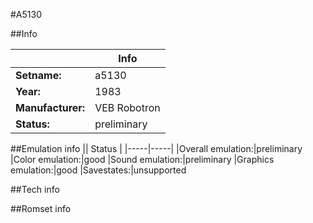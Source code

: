 #A5130

##Info

||Info|
|-----|-----|
|**Setname:**|a5130
|**Year:**|1983
|**Manufacturer:**|VEB Robotron
|**Status:**|preliminary

##Emulation info
|| Status |
|-----|-----|
|Overall emulation:|preliminary
|Color emulation:|good
|Sound emulation:|preliminary
|Graphics emulation:|good
|Savestates:|unsupported

##Tech info

##Romset info

<!--- START OF EDITED COMMENT DO NOT TOUCH TEXT ABOVE-->
